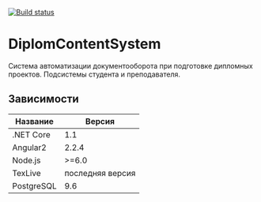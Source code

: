 [![Build status](https://ci.appveyor.com/api/projects/status/xi5nhpqxui340ki0?svg=true)](https://ci.appveyor.com/project/denismaster/diplomcontentsystem-osi23)
# DiplomContentSystem
Система автоматизации документооборота при подготовке дипломных проектов. Подсистемы студента и преподавателя.

## Зависимости

Название | Версия
---------|--------
.NET Core|  1.1
 Angular2 | 2.2.4
Node.js   |>=6.0
TexLive   | последняя версия
PostgreSQL| 9.6
